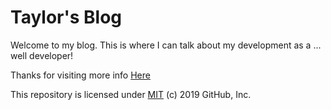 # Taylor's Blog

Welcome to my blog. This is where I can talk about my development as a ... well developer!

Thanks for visiting more info [Here](https://mesmoraz.github.io/github-pages-with-jekyll/)

This repository is licensed under [MIT](../LICENSE) (c) 2019 GitHub, Inc.
